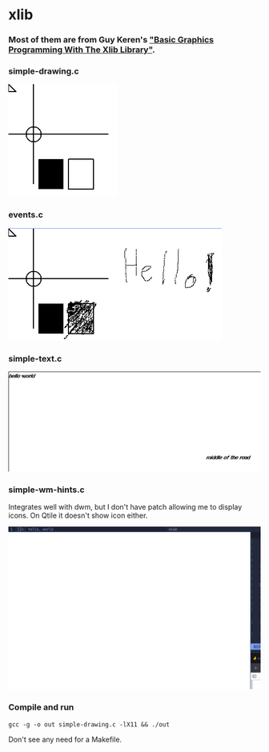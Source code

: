 # xlib

### Most of them are from Guy Keren's ["Basic Graphics Programming With The Xlib Library"](https://ftp.dim13.org/pub/doc/Xlib.pdf).

### simple-drawing.c

![simple-drawing](assets/simple-drawing.png)

### events.c

![events](assets/events.png)

### simple-text.c

![simple-text](assets/simple-text.png)

### simple-wm-hints.c

Integrates well with dwm, but I don't have patch allowing me to display icons. On Qtile it doesn't show icon either.

![simple-wm-hints](assets/simple-wm-hints.png)



### Compile and run

```
gcc -g -o out simple-drawing.c -lX11 && ./out
```

Don't see any need for a Makefile.
